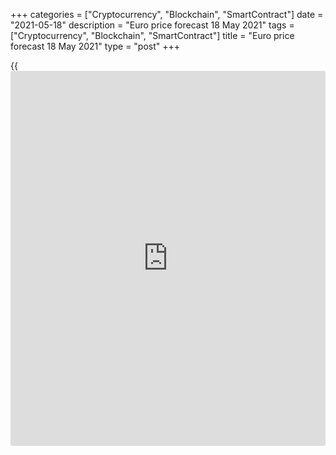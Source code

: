 +++
categories = ["Cryptocurrency", "Blockchain", "SmartContract"]
date = "2021-05-18"
description = "Euro price forecast 18 May 2021"
tags = ["Cryptocurrency", "Blockchain", "SmartContract"]
title = "Euro price forecast 18 May 2021"
type = "post"
+++

{{<iframe id="large-banner" src="https://www.bounty.group/#slide=24.0" width="100%" height="600" scrolling="no" style="border: 0px solid rgb(216, 221, 230); border-radius: 3px;">}}

2021-05-18

2021-05-18

Euro is positive. Forecast as of 18.05.2021Dmitri Demidenko

How to inspire euro buyers? One could impose import tariffs and then
cancel them. Donald Trump did the first; Joe Biden could do the second.
The [EURUSD][1] may receive a new benefit. What will be the result? Let
us discuss the Forex outlook and make up a trading plan.

## Fundamental euro forecast for six months

Silence is consent. When in February the ECB actively resented the
growth of European bond yields, threatening to increase the volume of
asset purchases under the QE (which ultimately happened), the bond
yields of the EU countries grew not as fast as now. In May, German bond
yields should return to a level above zero for the first time since
2019, and Natwest expects the interest rate to hit 0.25% by the end of
2021. What's the matter? Why is the European Central Bank silent? After
all, the ECB understands that the euro is strengthening amid the euro-
area bond yields rally.

In fact, a rally in bond yields can happen for right and wrong reasons.
Due to slow vaccinations, a worsening epidemiological situation, and
related lockdowns in the first quarter, the euro-area economy faced a
double-dip recession. Now, thanks to the vaccination campaign
acceleration (the EU plans that 70% of the adult population should
receive at least one dose of the vaccine by the end of the summer) and
the belief in the opening and the rebound of the economy, the situation
looks very different.

For the ECB, inflationary expectations and real yields are important. In
February, the first remained practically unchanged, while 10-year
Germany’s real yield grew faster than the nominal. Today, German
inflation expectations have jumped to 1.6%, the highest since 2018,
while real yield is down. Three months ago, euro-area bond yields were
rising for the wrong reasons. They were pushed up by the [news](https://www.letsplayfx.com/blog/forex-news-website/) from the
USA. In May, positive economic data in the euro area became the main
growth driver.

Yes, the inflation growth in the USA is much faster than in the euro
area. Considering the difference between the inflation rates in the US
and Europe, some analysts suggest shocking forecasts for the [EURUSD][1]
drop below parity. However, let us be reasonable. The pandemic “was an
unprecedented shock, it led to an unprecedented collapse, and we may
have an unprecedented recovery,"  Fed Vice Chair Richard Clarida said.
It is hard to argue, especially looking at the controversial reports on
US inflation and employment.

### Dynamics of [EURUSD][1] and core inflation difference



 _Source_ _: Nordea Markets_

Just as Treasury yields supported the US dollar in January-March,
European bond yields have strengthened the euro in April-May. But this
is not the only advantage of the euro.

The White House has begun to speculate about a reduction in tariffs set
by Donald Trump. The average US import tariffs in trade with China are
currently 19.3%, with the rest of the world - 3%. The tariffs are
clearly accelerating inflation, which reduces the likelihood that
Congress will approve the new fiscal stimulus package proposed by Joe
Biden. In April, import prices in the US jumped to 10.6%, the highest
since October 2011.

### [EURUSD][1] trading plan for six months

Lowering tariffs is good for export-led countries. Earlier, trade wars
created obstacles not only for China but for the EURUSD bulls as well. I
suppose some negative is still priced into the pair’s quotes. That is
why the reduction in tariffs could support the euro rise to the
[previously indicated targets][2] at $1.24 and $1.255.



## Price chart of EURUSD in real time mode

The content of this article reflects the author’s opinion and does not
necessarily reflect the official position of LiteForex. The material
published on this page is provided for informational purposes only and
should not be considered as the provision of investment advice for the
purposes of Directive 2004/39/EC.

Rate this article:

{{value}}

( {{count}} {{title}} )

   1. my.liteforex.com/trading/chart?symbol=EURUSD&returnUrl=true
   2. www.liteforex.com/blog/analysts-opinions/euro-targets-the-high-forecast-as-of-12052021/